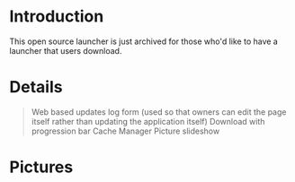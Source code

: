 # Introduction
This open source launcher is just archived for those who'd like to have a launcher that users download.

# Details
> Web based updates log form (used so that owners can edit the page itself rather than updating the application itself)
> Download with progression bar
> Cache Manager
> Picture slideshow

# Pictures
